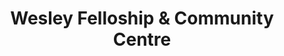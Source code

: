 ---
title: "Wesley Felloship & Community Centre"
url: /boulder/wesley-felloship-und-community-centre/
shop: Religion
---